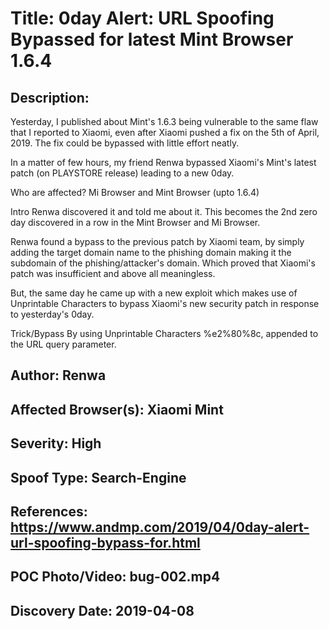 # Title: 0day Alert: URL Spoofing Bypassed for latest Mint Browser 1.6.4

## Description: 
Yesterday, I published about Mint's 1.6.3 being vulnerable to the same flaw that I reported to Xiaomi, even after Xiaomi pushed a fix on the 5th of April, 2019. The fix could be bypassed with little effort neatly.

In a matter of few hours, my friend Renwa bypassed Xiaomi's Mint's latest patch (on PLAYSTORE release) leading to a new 0day.

Who are affected?
Mi Browser and Mint Browser (upto 1.6.4)

Intro
Renwa discovered it and told me about it. This becomes the 2nd zero day discovered in a row in the Mint Browser and Mi Browser. 

Renwa found a bypass to the previous patch by Xiaomi team, by simply adding the target domain name to the phishing domain making it the subdomain of the phishing/attacker's domain. Which proved that Xiaomi's patch was insufficient and above all meaningless. 

But, the same day he came up with a new exploit which makes use of Unprintable Characters to bypass Xiaomi's new security patch in response to yesterday's 0day.


Trick/Bypass
By using Unprintable Characters %e2%80%8c, appended to the URL query parameter.

## Author: Renwa

## Affected Browser(s): Xiaomi Mint

## Severity: High

## Spoof Type: Search-Engine

## References: https://www.andmp.com/2019/04/0day-alert-url-spoofing-bypass-for.html

## POC Photo/Video: bug-002.mp4

## Discovery Date: 2019-04-08

